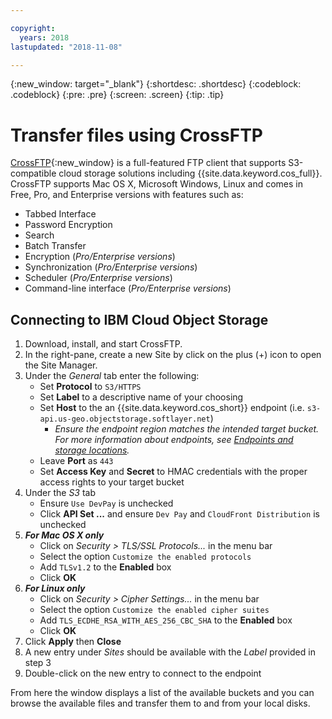 ```yaml
---

copyright:
  years: 2018
lastupdated: "2018-11-08"

---
```

{:new_window: target="_blank"}
{:shortdesc: .shortdesc}
{:codeblock: .codeblock}
{:pre: .pre}
{:screen: .screen}
{:tip: .tip}

# Transfer files using CrossFTP

[CrossFTP](http://www.crossftp.com/){:new_window} is a full-featured FTP client that supports S3-compatible cloud storage solutions including {{site.data.keyword.cos_full}}.  CrossFTP supports Mac OS X, Microsoft Windows, Linux and comes in Free, Pro, and Enterprise versions with features such as:

* Tabbed Interface
* Password Encryption
* Search
* Batch Transfer
* Encryption (*Pro/Enterprise versions*)
* Synchronization (*Pro/Enterprise versions*)
* Scheduler (*Pro/Enterprise versions*)
* Command-line interface (*Pro/Enterprise versions*)

## Connecting to IBM Cloud Object Storage

1. Download, install, and start CrossFTP.
2. In the right-pane, create a new Site by click on the plus (+) icon to open the Site Manager.
3. Under the *General* tab enter the following:
    * Set **Protocol** to `S3/HTTPS`
    * Set **Label** to a descriptive name of your choosing
    * Set **Host** to the an {{site.data.keyword.cos_short}} endpoint (i.e. `s3-api.us-geo.objectstorage.softlayer.net`)
        * *Ensure the endpoint region matches the intended target bucket. For more information about endpoints, see [Endpoints and storage locations](/docs/services/cloud-object-storage?topic=cloud-object-storage-endpoints#endpoints).*
    * Leave **Port** as `443`
    * Set **Access Key** and **Secret** to HMAC credentials with the proper access rights to your target bucket
4. Under the *S3* tab
    * Ensure `Use DevPay` is unchecked
    * Click **API Set ...** and ensure `Dev Pay` and `CloudFront Distribution` is unchecked
5. ***For Mac OS X only***
    * Click on *Security > TLS/SSL Protocols...* in the menu bar
    * Select the option `Customize the enabled protocols`
    * Add `TLSv1.2` to the **Enabled** box
    * Click **OK**
6. ***For Linux only***
    * Click on *Security > Cipher Settings...* in the menu bar
    * Select the option `Customize the enabled cipher suites`
    * Add `TLS_ECDHE_RSA_WITH_AES_256_CBC_SHA` to the **Enabled** box
    * Click **OK**
7. Click **Apply** then **Close**
8. A new entry under *Sites* should be available with the *Label* provided in step 3
9. Double-click on the new entry to connect to the endpoint

From here the window displays a list of the available buckets and you can browse the available files and transfer them to and from your local disks.